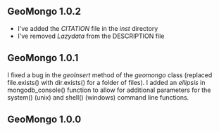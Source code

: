 
## GeoMongo 1.0.2

* I've added the *CITATION* file in the *inst* directory
* I've removed *Lazydata* from the DESCRIPTION file


## GeoMongo 1.0.1

I fixed a bug in the *geoInsert* method of the *geomongo* class (replaced file.exists() with dir.exists() for a folder of files). I added an *ellipsis* in mongodb_console() function to allow for additional parameters for the system() (unix) and shell() (windows) command line functions.


## GeoMongo 1.0.0




